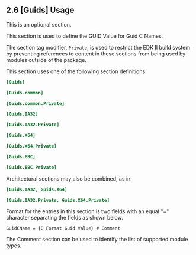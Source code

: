 <!--- @file
  2.6 [Guids] Usage

  Copyright (c) 2007-2019, Intel Corporation. All rights reserved.<BR>

  Redistribution and use in source (original document form) and 'compiled'
  forms (converted to PDF, epub, HTML and other formats) with or without
  modification, are permitted provided that the following conditions are met:

  1) Redistributions of source code (original document form) must retain the
     above copyright notice, this list of conditions and the following
     disclaimer as the first lines of this file unmodified.

  2) Redistributions in compiled form (transformed to other DTDs, converted to
     PDF, epub, HTML and other formats) must reproduce the above copyright
     notice, this list of conditions and the following disclaimer in the
     documentation and/or other materials provided with the distribution.

  THIS DOCUMENTATION IS PROVIDED BY TIANOCORE PROJECT "AS IS" AND ANY EXPRESS OR
  IMPLIED WARRANTIES, INCLUDING, BUT NOT LIMITED TO, THE IMPLIED WARRANTIES OF
  MERCHANTABILITY AND FITNESS FOR A PARTICULAR PURPOSE ARE DISCLAIMED. IN NO
  EVENT SHALL TIANOCORE PROJECT  BE LIABLE FOR ANY DIRECT, INDIRECT, INCIDENTAL,
  SPECIAL, EXEMPLARY, OR CONSEQUENTIAL DAMAGES (INCLUDING, BUT NOT LIMITED TO,
  PROCUREMENT OF SUBSTITUTE GOODS OR SERVICES; LOSS OF USE, DATA, OR PROFITS;
  OR BUSINESS INTERRUPTION) HOWEVER CAUSED AND ON ANY THEORY OF LIABILITY,
  WHETHER IN CONTRACT, STRICT LIABILITY, OR TORT (INCLUDING NEGLIGENCE OR
  OTHERWISE) ARISING IN ANY WAY OUT OF THE USE OF THIS DOCUMENTATION, EVEN IF
  ADVISED OF THE POSSIBILITY OF SUCH DAMAGE.

-->

## 2.6 [Guids] Usage

This is an optional section.

This section is used to define the GUID Value for Guid C Names.

The section tag modifier, `Private`, is used to restrict the EDK II build
system by preventing references to content in these sections from being used by
modules outside of the package.

This section uses one of the following section definitions:

```ini
[Guids]

[Guids.common]

[Guids.common.Private]

[Guids.IA32]

[Guids.IA32.Private]

[Guids.X64]

[Guids.X64.Private]

[Guids.EBC]

[Guids.EBC.Private]
```

Architectural sections may also be combined, as in:

```ini
[Guids.IA32, Guids.X64]

[Guids.IA32.Private, Guids.X64.Private]
```

Format for the entries in this section is two fields with an equal "="
character separating the fields as shown below.

`GuidCName = {C Format Guid Value} # Comment`

The Comment section can be used to identify the list of supported module types.
